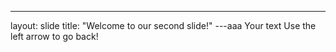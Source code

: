 
---
layout: slide
title: "Welcome to our second slide!"
---aaa
Your text
Use the left arrow to go back!
